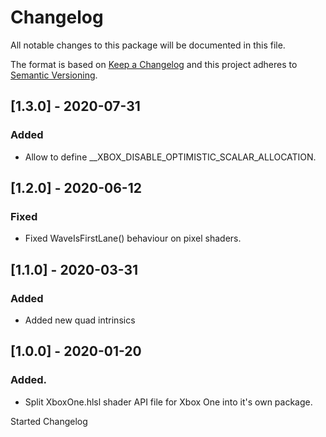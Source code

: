 # Changelog
All notable changes to this package will be documented in this file.

The format is based on [Keep a Changelog](http://keepachangelog.com/en/1.0.0/)
and this project adheres to [Semantic Versioning](http://semver.org/spec/v2.0.0.html).

## [1.3.0] - 2020-07-31

### Added

- Allow to define __XBOX_DISABLE_OPTIMISTIC_SCALAR_ALLOCATION.

## [1.2.0] - 2020-06-12

### Fixed

- Fixed WaveIsFirstLane() behaviour on pixel shaders.

## [1.1.0] - 2020-03-31

### Added
- Added new quad intrinsics

## [1.0.0] - 2020-01-20

### Added.
- Split XboxOne.hlsl shader API file for Xbox One into it's own package.

Started Changelog
